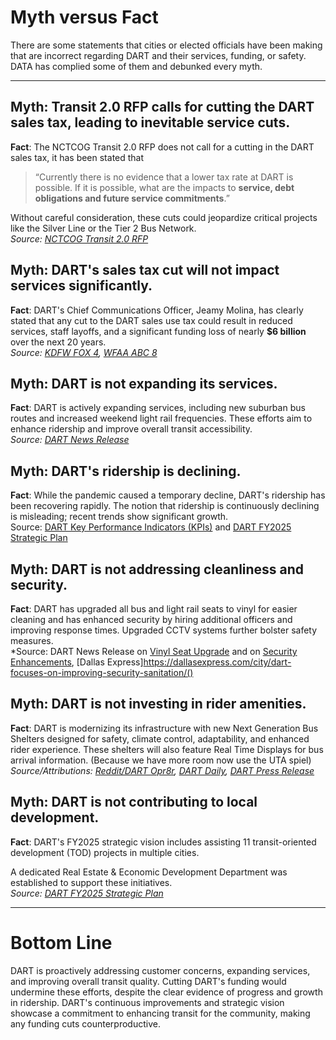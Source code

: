 # Myth versus Fact

There are some statements that cities or elected officials have been making that are incorrect regarding DART and their services, funding, or safety. DATA has complied some of them and debunked every myth. 

---
## Myth: Transit 2.0 RFP calls for cutting the DART sales tax, leading to inevitable service cuts.
**Fact**: The NCTCOG Transit 2.0 RFP does not call for a cutting in the DART sales tax, it has been stated that   
> “Currently there is no evidence that a lower tax rate at DART is possible. If it is possible, what are the impacts to **service, debt obligations and future service commitments**.” 

Without careful consideration, these cuts could jeopardize critical projects like the Silver Line or the Tier 2 Bus Network.  
*Source: [NCTCOG Transit 2.0 RFP](https://www.nctcog.org/getmedia/89832cd2-9626-44c8-bb9b-d868febce6f0/RFP-_Regional-Transit-2-0-FINAL.pdf)*

## Myth: DART's sales tax cut will not impact services significantly.
**Fact**: DART's Chief Communications Officer, Jeamy Molina, has clearly stated that any cut to the DART sales use tax could result in reduced services, staff layoffs, and a significant funding loss of nearly **$6 billion** over the next 20 years.  
*Source: [KDFW FOX 4](https://www.fox4news.com/news/farmers-branch-dart-trash-money), [WFAA ABC 8](https://www.wfaa.com/article/news/local/dallas-county/farmers-branch-councilman-dart-trash-comment/287-8e2c934d-5c2c-4c14-99f4-50da22838c74)*

## Myth: DART is not expanding its services.
**Fact**: DART is actively expanding services, including new suburban bus routes and increased weekend light rail frequencies. These efforts aim to enhance ridership and improve overall transit accessibility.  
*Source: [DART News Release](https://www.dart.org/about/news-and-events/newsreleases/newsrelease-detail/dart-to-expand-golink-services--roll-out-new-bus-routes)*


## Myth: DART's ridership is declining.
**Fact**: While the pandemic caused a temporary decline, DART's ridership has been recovering rapidly. The notion that ridership is continuously declining is misleading; recent trends show significant growth.  
Source: [DART Key Performance Indicators (KPIs)](https://www.dart.org/about/about-dart/key-performance-indicator) and [DART FY2025 Strategic Plan](https://dartorgcmsblob.dart.org/prod/docs/default-source/about-dart/dart-point-b-strategic-plan-june-2024.pdf?sfvrsn=2f939b41_3)

## Myth: DART is not addressing cleanliness and security.
**Fact**: DART has upgraded all bus and light rail seats to vinyl for easier cleaning and has enhanced security by hiring additional officers and improving response times. Upgraded CCTV systems further bolster safety measures.  
*Source: DART News Release on [Vinyl Seat Upgrade](https://dart.org/about/news-and-events/newsreleases/newsrelease-detail/dart-completes-vinyl-seat-upgrade-on-light-rail-vehicle-fleet) and on [Security Enhancements](https://www.dart.org/about/news-and-events/newsreleases/newsrelease-detail/dart-enhances-security-focus-with-contract-security-officers), [Dallas Express]https://dallasexpress.com/city/dart-focuses-on-improving-security-sanitation/() 

## Myth: DART is not investing in rider amenities.
**Fact**: DART is modernizing its infrastructure with new Next Generation Bus Shelters designed for safety, climate control, adaptability, and enhanced rider experience. These shelters will also feature Real Time Displays for bus arrival information.  (Because we have more room now use the UTA spiel)
*Source/Attributions: [Reddit/DART Opr8r](https://www.reddit.com/r/dart/comments/1e7mgr9/next_gen_bus_shelter_lighting_standard_size/), [DART Daily](https://dartdaily.dart.org/home/architecture-students-help-design-darts-next-bus-shelters), [DART Press Release](https://www.dart.org/about/news-and-events/newsreleases/newsrelease-detail/dart-pilot-program-to-test-next-generation-bus-shelters)*

## Myth: DART is not contributing to local development.
**Fact**: DART's FY2025 strategic vision includes assisting 11 transit-oriented development (TOD) projects in multiple cities. 

A dedicated Real Estate & Economic Development Department was established to support these initiatives.  
*Source: [DART FY2025 Strategic Plan](https://dartorgcmsblob.dart.org/prod/docs/default-source/about-dart/dart-point-b-strategic-plan-june-2024.pdf?sfvrsn=2f939b41_3)*

---
# Bottom Line
DART is proactively addressing customer concerns, expanding services, and improving overall transit quality. Cutting DART's funding would undermine these efforts, despite the clear evidence of progress and growth in ridership. DART's continuous improvements and strategic vision showcase a commitment to enhancing transit for the community, making any funding cuts counterproductive.

